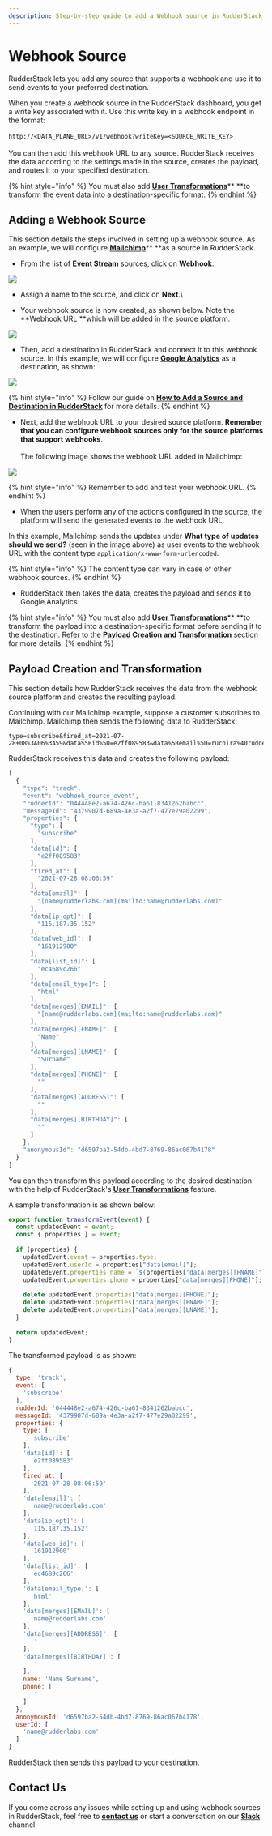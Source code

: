 ```yaml
---
description: Step-by-step guide to add a Webhook source in RudderStack.
---
```


# Webhook Source

RudderStack lets you add any source that supports a webhook and use it to send events to your preferred destination.

When you create a webhook source in the RudderStack dashboard, you get a write key associated with it. Use this write key in a webhook endpoint in the format: \
\
`http://<DATA_PLANE_URL>/v1/webhook?writeKey=<SOURCE_WRITE_KEY>`\
\
You can then add this webhook URL to any source. RudderStack receives the data according to the settings made in the source, creates the payload, and routes it to your specified destination.

{% hint style="info" %}
You must also add [**User Transformations**](https://docs.rudderstack.com/adding-a-new-user-transformation-in-rudderstack)** **to transform the event data into a destination-specific format.
{% endhint %}

## Adding a Webhook Source

This section details the steps involved in setting up a webhook source. As an example, we will configure [**Mailchimp**](https://mailchimp.com)** **as a source in RudderStack.

* From the list of [**Event Stream**](./) sources, click on **Webhook**.

![](<../.gitbook/assets/webhook (1).png>)

* Assign a name to the source, and click on **Next**.\

* Your webhook source is now created, as shown below. Note the **Webhook URL **which will be added in the source platform.

![](https://user-images.githubusercontent.com/59817155/128315856-0d71db9a-fbc3-4f71-8692-f2a0faa4c5b3.png)

* Then, add a destination in RudderStack and connect it to this webhook source. In this example, we will configure [**Google Analytics**](https://docs.rudderstack.com/destinations/analytics/google-analytics-ga) as a destination, as shown:

![](https://user-images.githubusercontent.com/59817155/127983406-76fcf748-bd1b-4f18-9840-b19a71aaf601.png)

{% hint style="info" %}
Follow our guide on [**How to Add a Source and Destination in RudderStack**](https://docs.rudderstack.com/how-to-guides/adding-source-and-destination-rudderstack) for more details.
{% endhint %}

* Next, add the webhook URL to your desired source platform. **Remember that you can configure webhook sources only for the source platforms that support webhooks**. \
  \
  The following image shows the webhook URL added in Mailchimp:

![](https://user-images.githubusercontent.com/59817155/127986131-3740dbfe-7d55-4328-abe1-63fb8ac70de2.png)

{% hint style="info" %}
Remember to add and test your webhook URL.
{% endhint %}

* When the users perform any of the actions configured in the source, the platform will send the generated events to the webhook URL.

In this example, Mailchimp sends the updates under **What type of updates should we send?** (seen in the image above) as user events to the webhook URL with the content type `application/x-www-form-urlencoded`.

{% hint style="info" %}
The content type can vary in case of other webhook sources.
{% endhint %}

* RudderStack then takes the data, creates the payload and sends it to Google Analytics.

{% hint style="info" %}
You must also add [**User Transformations**](https://docs.rudderstack.com/adding-a-new-user-transformation-in-rudderstack)** **to transform the payload into a destination-specific format before sending it to the destination. Refer to the [**Payload Creation and Transformation**](https://docs.rudderstack.com/stream-sources/webhook-source#payload-creation-and-transformation) section for more details.
{% endhint %}

## Payload Creation and Transformation

This section details how RudderStack receives the data from the webhook source platform and creates the resulting payload.

Continuing with our Mailchimp example, suppose a customer subscribes to Mailchimp. Mailchimp then sends the following data to RudderStack:

```
type=subscribe&fired_at=2021-07-28+08%3A06%3A59&data%5Bid%5D=e2ff089583&data%5Bemail%5D=ruchira%40rudderlabs.com&data%5Bemail_type%5D=html&data%5Bip_opt%5D=115.187.35.152&data%5Bweb_id%5D=161912900&data%5Bmerges%5D%5BEMAIL%5D=name%40rudderlabs.com&data%5Bmerges%5D%5BFNAME%5D=Name&data%5Bmerges%5D%5BLNAME%5D=Surname&data%5Bmerges%5D%5BADDRESS%5D=&data%5Bmerges%5D%5BPHONE%5D=&data%5Bmerges%5D%5BBIRTHDAY%5D=&data%5Blist_id%5D=ec4689c266
```

RudderStack receives this data and creates the following payload:

```javascript
[
  {
    "type": "track",
    "event": "webhook_source_event",
    "rudderId": "044448e2-a674-426c-ba61-8341262babcc",
    "messageId": "4379907d-689a-4e3a-a2f7-477e29a02299",
    "properties": {
      "type": [
        "subscribe"
      ],
      "data[id]": [
        "e2ff089583"
      ],
      "fired_at": [
        "2021-07-28 08:06:59"
      ],
      "data[email]": [
        "[name@rudderlabs.com](mailto:name@rudderlabs.com)"
      ],
      "data[ip_opt]": [
        "115.187.35.152"
      ],
      "data[web_id]": [
        "161912900"
      ],
      "data[list_id]": [
        "ec4689c266"
      ],
      "data[email_type]": [
        "html"
      ],
      "data[merges][EMAIL]": [
        "[name@rudderlabs.com](mailto:name@rudderlabs.com)"
      ],
      "data[merges][FNAME]": [
        "Name"
      ],
      "data[merges][LNAME]": [
        "Surname"
      ],
      "data[merges][PHONE]": [
        ""
      ],
      "data[merges][ADDRESS]": [
        ""
      ],
      "data[merges][BIRTHDAY]": [
        ""
      ]
    },
    "anonymousId": "d6597ba2-54db-4bd7-8769-86ac067b4178"
  }
]
```

You can then transform this payload according to the desired destination with the help of RudderStack's [**User Transformations**](https://docs.rudderstack.com/adding-a-new-user-transformation-in-rudderstack) feature.

A sample transformation is as shown below:

```javascript
export function transformEvent(event) {
  const updatedEvent = event;
  const { properties } = event;
  
  if (properties) {
    updatedEvent.event = properties.type;
    updatedEvent.userId = properties["data[email]"];
    updatedEvent.properties.name = `${properties["data[merges][FNAME]"]} ${properties["data[merges][LNAME]"]}`;
    updatedEvent.properties.phone = properties["data[merges][PHONE]"];
  
    delete updatedEvent.properties["data[merges][PHONE]"];
    delete updatedEvent.properties["data[merges][FNAME]"];
    delete updatedEvent.properties["data[merges][LNAME]"];
  }
  
  return updatedEvent;
}
```

The transformed payload is as shown:

```javascript
{
  type: 'track',
  event: [
    'subscribe'
  ],
  rudderId: '044448e2-a674-426c-ba61-8341262babcc',
  messageId: '4379907d-689a-4e3a-a2f7-477e29a02299',
  properties: {
    type: [
      'subscribe'
    ],
    'data[id]': [
      'e2ff089583'
    ],
    fired_at: [
      '2021-07-28 08:06:59'
    ],
    'data[email]': [
      'name@rudderlabs.com'
    ],
    'data[ip_opt]': [
      '115.187.35.152'
    ],
    'data[web_id]': [
      '161912900'
    ],
    'data[list_id]': [
      'ec4689c266'
    ],
    'data[email_type]': [
      'html'
    ],
    'data[merges][EMAIL]': [
      'name@rudderlabs.com'
    ],
    'data[merges][ADDRESS]': [
      ''
    ],
    'data[merges][BIRTHDAY]': [
      ''
    ],
    name: 'Name Surname',
    phone: [
      ''
    ]
  },
  anonymousId: 'd6597ba2-54db-4bd7-8769-86ac067b4178',
  userId: [
    'name@rudderlabs.com'
  ]
}
```

RudderStack then sends this payload to your destination.

## Contact Us

If you come across any issues while setting up and using webhook sources in RudderStack, feel free to [**contact us**](mailto:%20docs@rudderstack.com) or start a conversation on our [**Slack**](https://resources.rudderstack.com/join-rudderstack-slack) channel.
